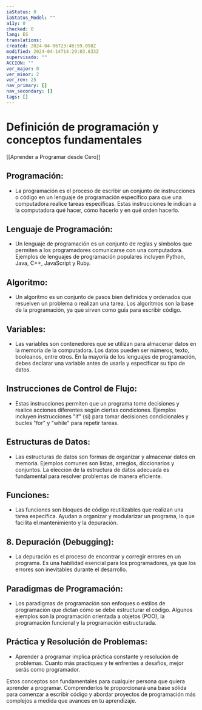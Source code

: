 ```yaml
---
iaStatus: 0
iaStatus_Model: ""
a11y: 0
checked: 0
lang: ES
translations: 
created: 2024-04-06T23:48:59.098Z
modified: 2024-04-14T14:29:03.833Z
supervisado: ""
ACCION: ""
ver_major: 0
ver_minor: 2
ver_rev: 25
nav_primary: []
nav_secondary: []
tags: []
---
```

# Definición de programación y conceptos fundamentales

[[Aprender a Programar desde Cero]]

## Programación:

- La programación es el proceso de escribir un conjunto de instrucciones o código en un lenguaje de programación específico para que una computadora realice tareas específicas. Estas instrucciones le indican a la computadora qué hacer, cómo hacerlo y en qué orden hacerlo.

## Lenguaje de Programación:

- Un lenguaje de programación es un conjunto de reglas y símbolos que permiten a los programadores comunicarse con una computadora. Ejemplos de lenguajes de programación populares incluyen Python, Java, C++, JavaScript y Ruby.

## Algoritmo:

- Un algoritmo es un conjunto de pasos bien definidos y ordenados que resuelven un problema o realizan una tarea. Los algoritmos son la base de la programación, ya que sirven como guía para escribir código.

## Variables:

- Las variables son contenedores que se utilizan para almacenar datos en la memoria de la computadora. Los datos pueden ser números, texto, booleanos, entre otros. En la mayoría de los lenguajes de programación, debes declarar una variable antes de usarla y especificar su tipo de datos.

## Instrucciones de Control de Flujo:

- Estas instrucciones permiten que un programa tome decisiones y realice acciones diferentes según ciertas condiciones. Ejemplos incluyen instrucciones "if" (si) para tomar decisiones condicionales y bucles "for" y "while" para repetir tareas.

## Estructuras de Datos:

- Las estructuras de datos son formas de organizar y almacenar datos en memoria. Ejemplos comunes son listas, arreglos, diccionarios y conjuntos. La elección de la estructura de datos adecuada es fundamental para resolver problemas de manera eficiente.

## Funciones:

- Las funciones son bloques de código reutilizables que realizan una tarea específica. Ayudan a organizar y modularizar un programa, lo que facilita el mantenimiento y la depuración.

## 8. Depuración (Debugging):

- La depuración es el proceso de encontrar y corregir errores en un programa. Es una habilidad esencial para los programadores, ya que los errores son inevitables durante el desarrollo.

## Paradigmas de Programación:

- Los paradigmas de programación son enfoques o estilos de programación que dictan cómo se debe estructurar el código. Algunos ejemplos son la programación orientada a objetos (POO), la programación funcional y la programación estructurada.

## Práctica y Resolución de Problemas:

- Aprender a programar implica práctica constante y resolución de problemas. Cuanto más practiques y te enfrentes a desafíos, mejor serás como programador.

Estos conceptos son fundamentales para cualquier persona que quiera aprender a programar. Comprenderlos te proporcionará una base sólida para comenzar a escribir código y abordar proyectos de programación más complejos a medida que avances en tu aprendizaje.
